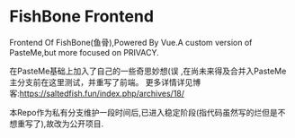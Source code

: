 # FishBone Frontend

Frontend Of FishBone(鱼骨),Powered By Vue.A custom version of PasteMe,but more focused on PRIVACY.

在PasteMe基础上加入了自己的一些奇思妙想(误 ,在尚未来得及合并入PasteMe主分支前在这里测试，并重写了前端。
更多详情详见博客:https://saltedfish.fun/index.php/archives/18/

本Repo作为私有分支维护一段时间后,已进入稳定阶段(指代码虽然写的烂但是不想重写了),故改为公开项目.

